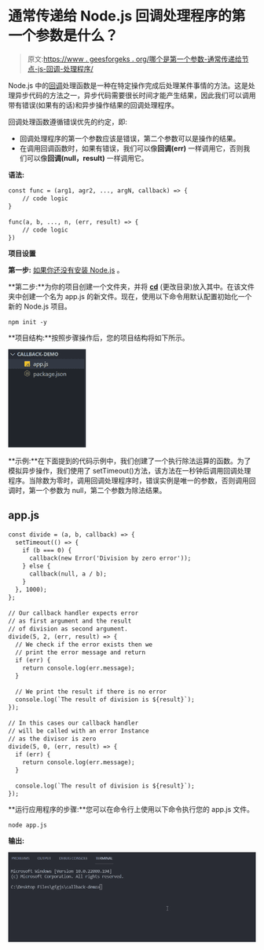 # 通常传递给 Node.js 回调处理程序的第一个参数是什么？

> 原文:[https://www . geesforgeks . org/哪个是第一个参数-通常传递给节点-js-回调-处理程序/](https://www.geeksforgeeks.org/which-is-first-argument-typically-passed-to-a-node-js-callback-handler/)

Node.js 中的[回调](https://www.geeksforgeeks.org/javascript-callbacks/)处理函数是一种在特定操作完成后处理某件事情的方法。这是处理异步代码的方法之一，异步代码需要很长时间才能产生结果，因此我们可以调用带有错误(如果有的话)和异步操作结果的回调处理程序。

回调处理函数遵循错误优先的约定，即:

*   回调处理程序的第一个参数应该是错误，第二个参数可以是操作的结果。
*   在调用回调函数时，如果有错误，我们可以像**回调(err)** 一样调用它，否则我们可以像**回调(null，result)** 一样调用它。

**语法:**

```
const func = (arg1, agr2, ..., argN, callback) => {
    // code logic
}

func(a, b, ..., n, (err, result) => {
    // code logic
})
```

**项目设置**

**第一步:** [如果你还没有安装 Node.js](https://www.geeksforgeeks.org/installation-of-node-js-on-windows/) 。

**第二步:**为你的项目创建一个文件夹，并将 [**cd**](https://www.geeksforgeeks.org/cd-command-in-linux-with-examples/) (更改目录)放入其中。在该文件夹中创建一个名为 app.js 的新文件。现在，使用以下命令用默认配置初始化一个新的 Node.js 项目。

```
npm init -y
```

**项目结构:**按照步骤操作后，您的项目结构将如下所示。

![](img/de6548039a9d5c4d79e4eb1f6148fffd.png)

**示例:**在下面提到的代码示例中，我们创建了一个执行除法运算的函数。为了模拟异步操作，我们使用了 setTimeout()方法，该方法在一秒钟后调用回调处理程序。当除数为零时，调用回调处理程序时，错误实例是唯一的参数，否则调用回调时，第一个参数为 null，第二个参数为除法结果。

## app.js

```
const divide = (a, b, callback) => {
  setTimeout(() => {
    if (b === 0) {
      callback(new Error('Division by zero error'));
    } else {
      callback(null, a / b);
    }
  }, 1000);
};

// Our callback handler expects error
// as first argument and the result 
// of division as second argument.
divide(5, 2, (err, result) => {
  // We check if the error exists then we
  // print the error message and return
  if (err) {
    return console.log(err.message);
  }

  // We print the result if there is no error
  console.log(`The result of division is ${result}`);
});

// In this cases our callback handler
// will be called with an error Instance
// as the divisor is zero
divide(5, 0, (err, result) => {
  if (err) {
    return console.log(err.message);
  }

  console.log(`The result of division is ${result}`);
});
```

**运行应用程序的步骤:**您可以在命令行上使用以下命令执行您的 app.js 文件。

```
node app.js
```

**输出:**

![](img/dca84be79ae322869b3aa2d8acc5a8ec.png)